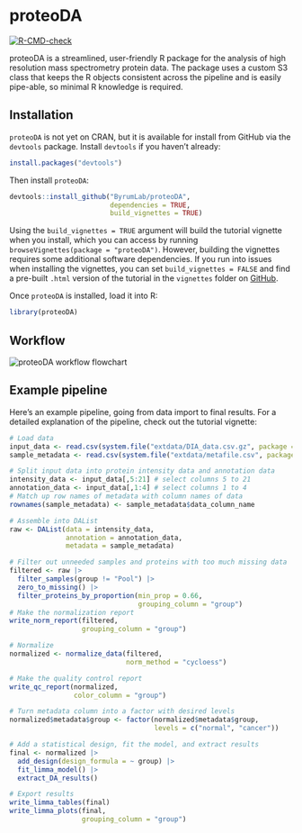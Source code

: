 
<!-- README.md is generated from README.Rmd. Please edit README.Rmd file -->

# proteoDA

<!-- badges: start -->
[![R-CMD-check](https://github.com/tjthurman/proteoDA/actions/workflows/R-CMD-check.yaml/badge.svg)](https://github.com/tjthurman/proteoDA/actions/workflows/R-CMD-check.yaml)
<!-- badges: end -->

proteoDA is a streamlined, user-friendly R package for the analysis of
high resolution mass spectrometry protein data. The package uses a
custom S3 class that keeps the R objects consistent across the pipeline
and is easily pipe-able, so minimal R knowledge is required.

## Installation

`proteoDA` is not yet on CRAN, but it is available for install from
GitHub via the `devtools` package. Install `devtools` if you haven’t
already:

``` r
install.packages("devtools")
```

Then install `proteoDA`:

``` r
devtools::install_github("ByrumLab/proteoDA", 
                         dependencies = TRUE, 
                         build_vignettes = TRUE)
```

Using the `build_vignettes = TRUE` argument will build the tutorial
vignette when you install, which you can access by running
`browseVignettes(package = "proteoDA")`. However, building the vignettes
requires some additional software dependencies. If you run into issues
when installing the vignettes, you can set `build_vignettes = FALSE` and
find a pre-built `.html` version of the tutorial in the `vignettes`
folder on [GitHub](https://github.com/ByrumLab/proteoDA).

Once `proteoDA` is installed, load it into R:

``` r
library(proteoDA)
```

## Workflow

![proteoDA workflow
flowchart](./data-raw/proteoDA_flowchart.png?raw=true)

## Example pipeline

Here’s an example pipeline, going from data import to final results. For
a detailed explanation of the pipeline, check out the tutorial vignette:

``` r
# Load data
input_data <- read.csv(system.file("extdata/DIA_data.csv.gz", package = "proteoDA"))
sample_metadata <- read.csv(system.file("extdata/metafile.csv", package = "proteoDA"))

# Split input data into protein intensity data and annotation data
intensity_data <- input_data[,5:21] # select columns 5 to 21
annotation_data <- input_data[,1:4] # select columns 1 to 4
# Match up row names of metadata with column names of data
rownames(sample_metadata) <- sample_metadata$data_column_name

# Assemble into DAList
raw <- DAList(data = intensity_data,
              annotation = annotation_data,
              metadata = sample_metadata)

# Filter out unneeded samples and proteins with too much missing data
filtered <- raw |>
  filter_samples(group != "Pool") |>
  zero_to_missing() |>
  filter_proteins_by_proportion(min_prop = 0.66,
                                grouping_column = "group")
# Make the normalization report
write_norm_report(filtered,
                  grouping_column = "group")

# Normalize
normalized <- normalize_data(filtered, 
                             norm_method = "cycloess")

# Make the quality control report
write_qc_report(normalized,
                color_column = "group")

# Turn metadata column into a factor with desired levels
normalized$metadata$group <- factor(normalized$metadata$group, 
                                    levels = c("normal", "cancer"))

# Add a statistical design, fit the model, and extract results
final <- normalized |>
  add_design(design_formula = ~ group) |>
  fit_limma_model() |>
  extract_DA_results()

# Export results
write_limma_tables(final)
write_limma_plots(final,
                  grouping_column = "group")
```

